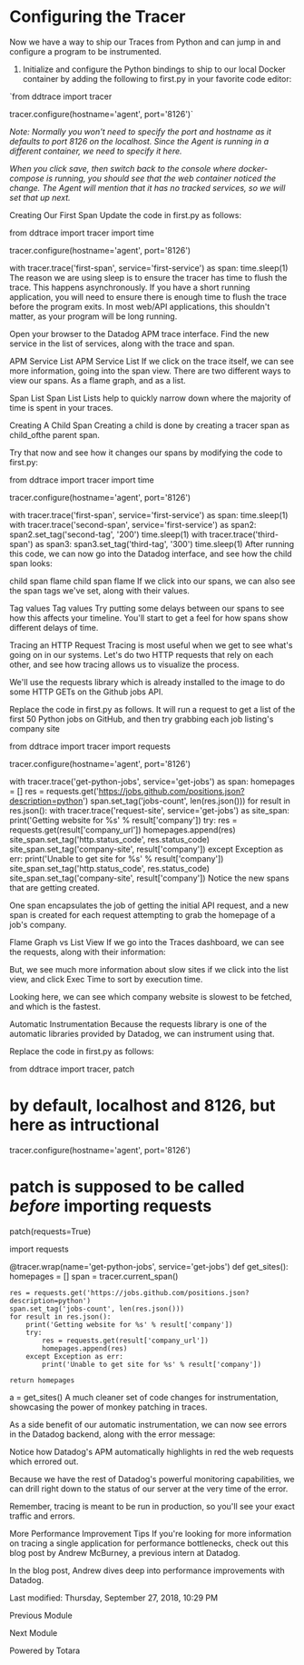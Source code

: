 # Configuring the Tracer

Now we have a way to ship our Traces from Python and can jump in and configure a program to be instrumented.

1. Initialize and configure the Python bindings to ship to our local Docker container by adding the following to first.py in your favorite code editor:

  `from ddtrace import tracer

  tracer.configure(hostname='agent', port='8126')`

  *Note: Normally you won't need to specify the port and hostname as it defaults to port 8126 on the localhost. Since the Agent is running in a different container, we need to specify it here.*

  *When you click save, then switch back to the console where docker-compose is running, you should see that the web container noticed the change. The Agent will mention that it has no tracked services, so we will set that up next.*

Creating Our First Span
Update the code in first.py as follows:

from ddtrace import tracer
import time

tracer.configure(hostname='agent', port='8126')

with tracer.trace('first-span', service='first-service') as span:
  time.sleep(1)
The reason we are using sleep is to ensure the tracer has time to flush the trace. This happens asynchronously. If you have a short running application, you will need to ensure there is enough time to flush the trace before the program exits. In most web/API applications, this shouldn't matter, as your program will be long running.

Open your browser to the Datadog APM trace interface. Find the new service in the list of services, along with the trace and span.

APM Service List
APM Service List
If we click on the trace itself, we can see more information, going into the span view. There are two different ways to view our spans. As a flame graph, and as a list.

Span List
Span List
Lists help to quickly narrow down where the majority of time is spent in your traces.

Creating A Child Span
Creating a child is done by creating a tracer span as child_ofthe parent span.

Try that now and see how it changes our spans by modifying the code to first.py:

from ddtrace import tracer
import time

tracer.configure(hostname='agent', port='8126')

with tracer.trace('first-span', service='first-service') as span:
  time.sleep(1)
  with tracer.trace('second-span', service='first-service') as span2:
      span2.set_tag('second-tag', '200')
      time.sleep(1)
      with tracer.trace('third-span') as span3:
          span3.set_tag('third-tag', '300')
          time.sleep(1)
After running this code, we can now go into the Datadog interface, and see how the child span looks:

child span flame
child span flame
If we click into our spans, we can also see the span tags we've set, along with their values.

Tag values
Tag values
Try putting some delays between our spans to see how this affects your timeline. You'll start to get a feel for how spans show different delays of time.

Tracing an HTTP Request
Tracing is most useful when we get to see what's going on in our systems. Let's do two HTTP requests that rely on each other, and see how tracing allows us to visualize the process.

We'll use the requests library which is already installed to the image to do some HTTP GETs on the Github jobs API.

Replace the code in first.py as follows. It will run a request to get a list of the first 50 Python jobs on GitHub, and then try grabbing each job listing's company site

from ddtrace import tracer
import requests

tracer.configure(hostname='agent', port='8126')

with tracer.trace('get-python-jobs', service='get-jobs') as span:
    homepages = []
    res = requests.get('https://jobs.github.com/positions.json?description=python')
    span.set_tag('jobs-count', len(res.json()))
    for result in res.json():
        with tracer.trace('request-site', service='get-jobs') as site_span:
            print('Getting website for %s' % result['company'])
            try:
                res = requests.get(result['company_url'])
                homepages.append(res)
                site_span.set_tag('http.status_code', res.status_code)
                site_span.set_tag('company-site', result['company'])
            except Exception as err:
                print('Unable to get site for %s' % result['company'])
                site_span.set_tag('http.status_code', res.status_code)
                site_span.set_tag('company-site', result['company'])
Notice the new spans that are getting created.

One span encapsulates the job of getting the initial API request, and a new span is created for each request attempting to grab the homepage of a job's company.

Flame Graph vs List View
If we go into the Traces dashboard, we can see the requests, along with their information:



But, we see much more information about slow sites if we click into the list view, and click Exec Time to sort by execution time.


Looking here, we can see which company website is slowest to be fetched, and which is the fastest.

Automatic Instrumentation
Because the requests library is one of the automatic libraries provided by Datadog, we can instrument using that.

Replace the code in first.py as follows:

from ddtrace import tracer, patch

# by default, localhost and 8126, but here as intructional
tracer.configure(hostname='agent', port='8126')

# patch is supposed to be called _before_ importing requests
patch(requests=True)

import requests

@tracer.wrap(name='get-python-jobs', service='get-jobs')
def get_sites():
    homepages = []
    span = tracer.current_span()
    
    res = requests.get('https://jobs.github.com/positions.json?description=python')
    span.set_tag('jobs-count', len(res.json()))
    for result in res.json():
        print('Getting website for %s' % result['company'])
        try:
            res = requests.get(result['company_url'])
            homepages.append(res)
        except Exception as err:
            print('Unable to get site for %s' % result['company'])

    return homepages

a = get_sites()
A much cleaner set of code changes for instrumentation, showcasing the power of monkey patching in traces.

As a side benefit of our automatic instrumentation, we can now see errors in the Datadog backend, along with the error message:


Notice how Datadog's APM automatically highlights in red the web requests which errored out.

Because we have the rest of Datadog's powerful monitoring capabilities, we can drill right down to the status of our server at the very time of the error.

Remember, tracing is meant to be run in production, so you'll see your exact traffic and errors.

More Performance Improvement Tips
If you're looking for more information on tracing a single application for performance bottlenecks, check out this blog post by Andrew McBurney, a previous intern at Datadog.

In the blog post, Andrew dives deep into performance improvements with Datadog.


Last modified: Thursday, September 27, 2018, 10:29 PM

Previous Module

Next Module

Powered by Totara